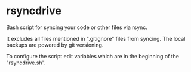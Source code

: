 # rsyncdrive

Bash script for syncing your code or other files via rsync.

It excludes all files mentioned in ".gitignore" files from syncing. The local backups are powered by git versioning.

To configure the script edit variables which are in the beginning of the "rsyncdrive.sh".
